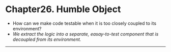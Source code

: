 Chapter26. Humble Object
========================

- How can we make code testable when it is too closely coupled to its environment?
- *We extract the logic into a separate, easay-to-test component that is decoupled from its environment.*

- - -

